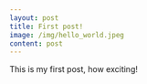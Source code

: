 ```yaml
---
layout: post
title: First post!
image: /img/hello_world.jpeg
content: post
---
```


This is my first post, how exciting!
